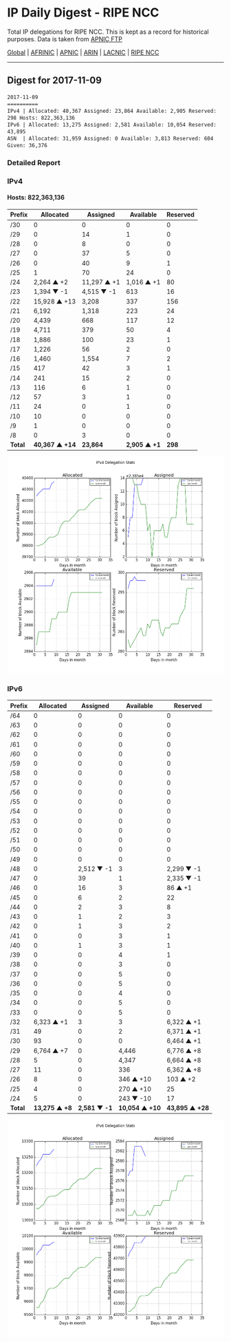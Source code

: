# IP Daily Digest - RIPE NCC

Total IP delegations for RIPE NCC. This is kept as a record for historical purposes. Data is taken from [APNIC FTP](https://ftp.apnic.net/)

[Global](https://github.com/csmets/IP-Daily-Digest) | [AFRINIC](https://github.com/csmets/IP-Daily-Digest/tree/master/archives/AFRINIC) | [APNIC](https://github.com/csmets/IP-Daily-Digest/tree/master/archives/APNIC) | [ARIN](https://github.com/csmets/IP-Daily-Digest/tree/master/archives/ARIN) | [LACNIC](https://github.com/csmets/IP-Daily-Digest/tree/master/archives/LACNIC) | [RIPE NCC](https://github.com/csmets/IP-Daily-Digest/tree/master/archives/RIPE_NCC)

---

## Digest for 2017-11-09
```
2017-11-09
==========
IPv4 | Allocated: 40,367 Assigned: 23,864 Available: 2,905 Reserved: 298 Hosts: 822,363,136
IPv6 | Allocated: 13,275 Assigned: 2,581 Available: 10,054 Reserved: 43,895
ASN  | Allocated: 31,959 Assigned: 0 Available: 3,813 Reserved: 604 Given: 36,376
```

### Detailed Report

### IPv4

#### Hosts: **822,363,136**

| Prefix | Allocated | Assigned | Available | Reserved |
| ----- | ----- | ----- | ----- | ----- |
| /30 | 0 | 0 | 0 | 0 |
| /29 | 0 | 14 | 1 | 0 |
| /28 | 0 | 8 | 0 | 0 |
| /27 | 0 | 37 | 5 | 0 |
| /26 | 0 | 40 | 9 | 1 |
| /25 | 1 | 70 | 24 | 0 |
| /24 | 2,264 ▲ +2 | 11,297 ▲ +1 | 1,016 ▲ +1 | 80 |
| /23 | 1,394 ▼ -1 | 4,515 ▼ -1 | 613 | 16 |
| /22 | 15,928 ▲ +13 | 3,208 | 337 | 156 |
| /21 | 6,192 | 1,318 | 223 | 24 |
| /20 | 4,439 | 668 | 117 | 12 |
| /19 | 4,711 | 379 | 50 | 4 |
| /18 | 1,886 | 100 | 23 | 1 |
| /17 | 1,226 | 56 | 2 | 0 |
| /16 | 1,460 | 1,554 | 7 | 2 |
| /15 | 417 | 42 | 3 | 1 |
| /14 | 241 | 15 | 2 | 0 |
| /13 | 116 | 6 | 1 | 0 |
| /12 | 57 | 3 | 1 | 0 |
| /11 | 24 | 0 | 1 | 0 |
| /10 | 10 | 0 | 0 | 0 |
| /9 | 1 | 0 | 0 | 0 |
| /8 | 0 | 3 | 0 | 0 |
| **Total** | **40,367 ▲ +14** | **23,864** | **2,905 ▲ +1** | **298** |

![ipv4-stats](ipv4-figure.png)

### IPv6

| Prefix | Allocated | Assigned | Available | Reserved |
| ----- | ----- | ----- | ----- | ----- |
| /64 | 0 | 0 | 0 | 0 |
| /63 | 0 | 0 | 0 | 0 |
| /62 | 0 | 0 | 0 | 0 |
| /61 | 0 | 0 | 0 | 0 |
| /60 | 0 | 0 | 0 | 0 |
| /59 | 0 | 0 | 0 | 0 |
| /58 | 0 | 0 | 0 | 0 |
| /57 | 0 | 0 | 0 | 0 |
| /56 | 0 | 0 | 0 | 0 |
| /55 | 0 | 0 | 0 | 0 |
| /54 | 0 | 0 | 0 | 0 |
| /53 | 0 | 0 | 0 | 0 |
| /52 | 0 | 0 | 0 | 0 |
| /51 | 0 | 0 | 0 | 0 |
| /50 | 0 | 0 | 0 | 0 |
| /49 | 0 | 0 | 0 | 0 |
| /48 | 0 | 2,512 ▼ -1 | 3 | 2,299 ▼ -1 |
| /47 | 0 | 39 | 1 | 2,335 ▼ -1 |
| /46 | 0 | 16 | 3 | 86 ▲ +1 |
| /45 | 0 | 6 | 2 | 22 |
| /44 | 0 | 2 | 3 | 8 |
| /43 | 0 | 1 | 2 | 3 |
| /42 | 0 | 1 | 3 | 2 |
| /41 | 0 | 0 | 3 | 1 |
| /40 | 0 | 1 | 3 | 1 |
| /39 | 0 | 0 | 4 | 1 |
| /38 | 0 | 0 | 3 | 0 |
| /37 | 0 | 0 | 5 | 0 |
| /36 | 0 | 0 | 5 | 0 |
| /35 | 0 | 0 | 4 | 0 |
| /34 | 0 | 0 | 5 | 0 |
| /33 | 0 | 0 | 5 | 0 |
| /32 | 6,323 ▲ +1 | 3 | 3 | 6,322 ▲ +1 |
| /31 | 49 | 0 | 2 | 6,371 ▲ +1 |
| /30 | 93 | 0 | 0 | 6,464 ▲ +1 |
| /29 | 6,764 ▲ +7 | 0 | 4,446 | 6,776 ▲ +8 |
| /28 | 5 | 0 | 4,347 | 6,664 ▲ +8 |
| /27 | 11 | 0 | 336 | 6,362 ▲ +8 |
| /26 | 8 | 0 | 346 ▲ +10 | 103 ▲ +2 |
| /25 | 4 | 0 | 270 ▲ +10 | 25 |
| /24 | 5 | 0 | 243 ▼ -10 | 17 |
| **Total** | **13,275 ▲ +8** | **2,581 ▼ -1** | **10,054 ▲ +10** | **43,895 ▲ +28** |

![ipv6-stats](ipv6-figure.png)